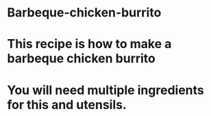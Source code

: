 # Barbeque-chicken-burrito
# This recipe is how to make a barbeque chicken burrito
# You will need multiple ingredients for this and utensils.
